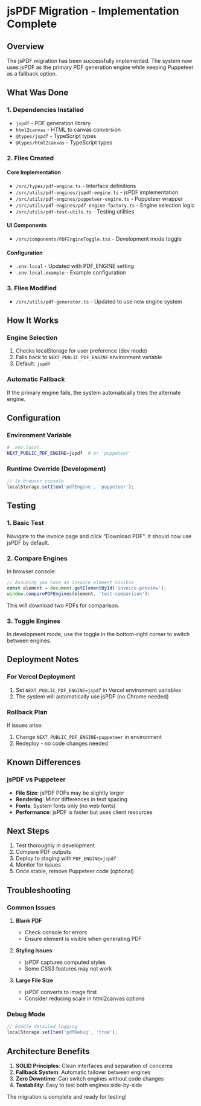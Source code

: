 # jsPDF Migration - Implementation Complete

## Overview

The jsPDF migration has been successfully implemented. The system now uses jsPDF as the primary PDF generation engine while keeping Puppeteer as a fallback option.

## What Was Done

### 1. Dependencies Installed
- `jspdf` - PDF generation library
- `html2canvas` - HTML to canvas conversion
- `@types/jspdf` - TypeScript types
- `@types/html2canvas` - TypeScript types

### 2. Files Created

#### Core Implementation
- `/src/types/pdf-engine.ts` - Interface definitions
- `/src/utils/pdf-engines/jspdf-engine.ts` - jsPDF implementation
- `/src/utils/pdf-engines/puppeteer-engine.ts` - Puppeteer wrapper
- `/src/utils/pdf-engines/pdf-engine-factory.ts` - Engine selection logic
- `/src/utils/pdf-test-utils.ts` - Testing utilities

#### UI Components
- `/src/components/PDFEngineToggle.tsx` - Development mode toggle

#### Configuration
- `.env.local` - Updated with PDF_ENGINE setting
- `.env.local.example` - Example configuration

### 3. Files Modified
- `/src/utils/pdf-generator.ts` - Updated to use new engine system

## How It Works

### Engine Selection
1. Checks localStorage for user preference (dev mode)
2. Falls back to `NEXT_PUBLIC_PDF_ENGINE` environment variable
3. Default: `jspdf`

### Automatic Fallback
If the primary engine fails, the system automatically tries the alternate engine.

## Configuration

### Environment Variable
```bash
# .env.local
NEXT_PUBLIC_PDF_ENGINE=jspdf  # or 'puppeteer'
```

### Runtime Override (Development)
```javascript
// In browser console
localStorage.setItem('pdfEngine', 'puppeteer');
```

## Testing

### 1. Basic Test
Navigate to the invoice page and click "Download PDF". It should now use jsPDF by default.

### 2. Compare Engines
In browser console:
```javascript
// Assuming you have an invoice element visible
const element = document.getElementById('invoice-preview');
window.comparePDFEngines(element, 'test-comparison');
```
This will download two PDFs for comparison.

### 3. Toggle Engines
In development mode, use the toggle in the bottom-right corner to switch between engines.

## Deployment Notes

### For Vercel Deployment
1. Set `NEXT_PUBLIC_PDF_ENGINE=jspdf` in Vercel environment variables
2. The system will automatically use jsPDF (no Chrome needed)

### Rollback Plan
If issues arise:
1. Change `NEXT_PUBLIC_PDF_ENGINE=puppeteer` in environment
2. Redeploy - no code changes needed

## Known Differences

### jsPDF vs Puppeteer
- **File Size**: jsPDF PDFs may be slightly larger
- **Rendering**: Minor differences in text spacing
- **Fonts**: System fonts only (no web fonts)
- **Performance**: jsPDF is faster but uses client resources

## Next Steps

1. Test thoroughly in development
2. Compare PDF outputs
3. Deploy to staging with `PDF_ENGINE=jspdf`
4. Monitor for issues
5. Once stable, remove Puppeteer code (optional)

## Troubleshooting

### Common Issues

1. **Blank PDF**
   - Check console for errors
   - Ensure element is visible when generating PDF

2. **Styling Issues**
   - jsPDF captures computed styles
   - Some CSS3 features may not work

3. **Large File Size**
   - jsPDF converts to image first
   - Consider reducing scale in html2canvas options

### Debug Mode
```javascript
// Enable detailed logging
localStorage.setItem('pdfDebug', 'true');
```

## Architecture Benefits

1. **SOLID Principles**: Clean interfaces and separation of concerns
2. **Fallback System**: Automatic failover between engines
3. **Zero Downtime**: Can switch engines without code changes
4. **Testability**: Easy to test both engines side-by-side

The migration is complete and ready for testing!